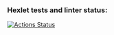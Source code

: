 ### Hexlet tests and linter status:
[![Actions Status](https://github.com/reVoiding/frontend-project-lvl1/workflows/hexlet-check/badge.svg)](https://github.com/reVoiding/frontend-project-lvl1/actions)